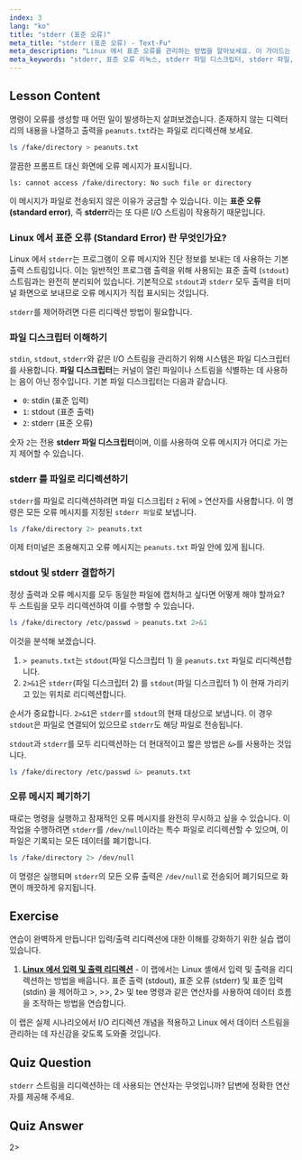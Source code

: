 ```yaml
---
index: 3
lang: "ko"
title: "stderr (표준 오류)"
meta_title: "stderr (표준 오류) - Text-Fu"
meta_description: "Linux 에서 표준 오류를 관리하는 방법을 알아보세요. 이 가이드는 stderr 리디렉션, stderr 파일 디스크립터 (2), 그리고 2>, 2>&1, &>를 사용하여 stderr 를 파일이나 /dev/null로 리디렉션하는 방법을 다룹니다."
meta_keywords: "stderr, 표준 오류 리눅스, stderr 파일 디스크립터, stderr 파일, 리눅스 표준 오류, stderr 리디렉션, 2>, 2>&1, &>, /dev/null, bash 오류 처리"
---
```


## Lesson Content

명령이 오류를 생성할 때 어떤 일이 발생하는지 살펴보겠습니다. 존재하지 않는 디렉터리의 내용을 나열하고 출력을 `peanuts.txt`라는 파일로 리디렉션해 보세요.

```bash
ls /fake/directory > peanuts.txt
```

깔끔한 프롬프트 대신 화면에 오류 메시지가 표시됩니다.

```plaintext
ls: cannot access /fake/directory: No such file or directory
```

이 메시지가 파일로 전송되지 않은 이유가 궁금할 수 있습니다. 이는 **표준 오류 (standard error)**, 즉 **stderr**라는 또 다른 I/O 스트림이 작용하기 때문입니다.

### Linux 에서 표준 오류 (Standard Error) 란 무엇인가요?

Linux 에서 `stderr`는 프로그램이 오류 메시지와 진단 정보를 보내는 데 사용하는 기본 출력 스트림입니다. 이는 일반적인 프로그램 출력을 위해 사용되는 표준 출력 (`stdout`) 스트림과는 완전히 분리되어 있습니다. 기본적으로 `stdout`과 `stderr` 모두 출력을 터미널 화면으로 보내므로 오류 메시지가 직접 표시되는 것입니다.

`stderr`를 제어하려면 다른 리디렉션 방법이 필요합니다.

### 파일 디스크립터 이해하기

`stdin`, `stdout`, `stderr`와 같은 I/O 스트림을 관리하기 위해 시스템은 파일 디스크립터를 사용합니다. **파일 디스크립터**는 커널이 열린 파일이나 스트림을 식별하는 데 사용하는 음이 아닌 정수입니다. 기본 파일 디스크립터는 다음과 같습니다.

- `0`: stdin (표준 입력)
- `1`: stdout (표준 출력)
- `2`: stderr (표준 오류)

숫자 `2`는 전용 **stderr 파일 디스크립터**이며, 이를 사용하여 오류 메시지가 어디로 가는지 제어할 수 있습니다.

### stderr 를 파일로 리디렉션하기

`stderr`를 파일로 리디렉션하려면 파일 디스크립터 `2` 뒤에 `>` 연산자를 사용합니다. 이 명령은 모든 오류 메시지를 지정된 `stderr 파일`로 보냅니다.

```bash
ls /fake/directory 2> peanuts.txt
```

이제 터미널은 조용해지고 오류 메시지는 `peanuts.txt` 파일 안에 있게 됩니다.

### stdout 및 stderr 결합하기

정상 출력과 오류 메시지를 모두 동일한 파일에 캡처하고 싶다면 어떻게 해야 할까요? 두 스트림을 모두 리디렉션하여 이를 수행할 수 있습니다.

```bash
ls /fake/directory /etc/passwd > peanuts.txt 2>&1
```

이것을 분석해 보겠습니다.

1. `> peanuts.txt`는 `stdout`(파일 디스크립터 1) 을 `peanuts.txt` 파일로 리디렉션합니다.
2. `2>&1`은 `stderr`(파일 디스크립터 2) 를 `stdout`(파일 디스크립터 1) 이 현재 가리키고 있는 위치로 리디렉션합니다.

순서가 중요합니다. `2>&1`은 `stderr`를 `stdout`의 현재 대상으로 보냅니다. 이 경우 `stdout`은 파일로 연결되어 있으므로 `stderr`도 해당 파일로 전송됩니다.

`stdout`과 `stderr`를 모두 리디렉션하는 더 현대적이고 짧은 방법은 `&>`를 사용하는 것입니다.

```bash
ls /fake/directory /etc/passwd &> peanuts.txt
```

### 오류 메시지 폐기하기

때로는 명령을 실행하고 잠재적인 오류 메시지를 완전히 무시하고 싶을 수 있습니다. 이 작업을 수행하려면 `stderr`를 `/dev/null`이라는 특수 파일로 리디렉션할 수 있으며, 이 파일은 기록되는 모든 데이터를 폐기합니다.

```bash
ls /fake/directory 2> /dev/null
```

이 명령은 실행되며 `stderr`의 모든 오류 출력은 `/dev/null`로 전송되어 폐기되므로 화면이 깨끗하게 유지됩니다.

## Exercise

연습이 완벽하게 만듭니다! 입력/출력 리디렉션에 대한 이해를 강화하기 위한 실습 랩이 있습니다.

1. **[Linux 에서 입력 및 출력 리디렉션](https://labex.io/ko/labs/comptia-redirecting-input-and-output-in-linux-590840)** - 이 랩에서는 Linux 셸에서 입력 및 출력을 리디렉션하는 방법을 배웁니다. 표준 출력 (stdout), 표준 오류 (stderr) 및 표준 입력 (stdin) 을 제어하고 >, >>, 2> 및 tee 명령과 같은 연산자를 사용하여 데이터 흐름을 조작하는 방법을 연습합니다.

이 랩은 실제 시나리오에서 I/O 리디렉션 개념을 적용하고 Linux 에서 데이터 스트림을 관리하는 데 자신감을 갖도록 도와줄 것입니다.

## Quiz Question

`stderr` 스트림을 리디렉션하는 데 사용되는 연산자는 무엇입니까? 답변에 정확한 연산자를 제공해 주세요.

## Quiz Answer

2>
